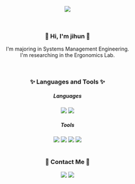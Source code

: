 <header>
  <img src="https://capsule-render.vercel.app/api?type=waving&color=1E90FF&height=300&section=header&text=😊%20jihun%20Han%20😊&fontSize=70" />
</header>

<div align='center'>
  <h3>👋 Hi, I'm jihun 👋</h3>
    <p>
      I'm majoring in Systems Management Engineering. <br>
      I'm researching in the Ergonomics Lab.<br>
    </p>
  <br>

  <h3>✨ Languages and Tools ✨</h3>
    <h5>Languages</h5>
      <img src="https://img.shields.io/badge/Java-000000?style=round-square&logo=OpenJDK&logoColor=red"/>
      <img src="https://img.shields.io/badge/C_#-000000?style=round-square&logo=C#&logoColor=red"/>
    <h5>Tools</h5>
      <img src="https://img.shields.io/badge/AndroidStudio-000000?style=round-square&logo=AndroidStudio&logoColor=32CD32"/>
      <img src="https://img.shields.io/badge/Unity-000000?style=round-square&logo=Unity&logoColor=FFFFFF">
      <img src="https://img.shields.io/badge/RStudio-000000?style=round-square&logo=RStudio&logoColor=4479A1">
      <img src="https://img.shields.io/badge/MySQL-000000?style=round-square&logo=MySQL&logoColor=EE82EE">
  <br>
  <br>
  <h3>📮 Contact Me 📮</h3>
  <p>
    <a href="mailto:hnh3883@gmail.com"><img src="https://img.shields.io/badge/hnh3883@gmail.com-000000?style=flat&logo=Gmail&logoColor=FF0000"/></a>
    <a href="https://www.instagram.com/ji.hun_h/"><img src="https://img.shields.io/badge/Instagram-000000?style=round-square&logo=Instagram&logoColor=FF1493"/></a>
  </p>
</div>
